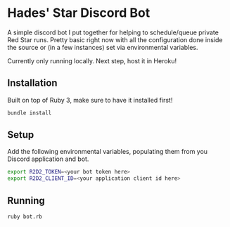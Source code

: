 # Hades' Star Discord Bot

A simple discord bot I put together for helping to schedule/queue private Red Star runs. Pretty
basic right now with all the configuration done inside the source or (in a few instances) set
via environmental variables.

Currently only running locally. Next step, host it in Heroku!

## Installation

Built on top of Ruby 3, make sure to have it installed first!

```bash
bundle install
```

## Setup

Add the following environmental variables, populating them from you Discord application and bot.

```bash
export R2D2_TOKEN=<your bot token here>
export R2D2_CLIENT_ID=<your application client id here>
```

## Running

```bash
ruby bot.rb
```